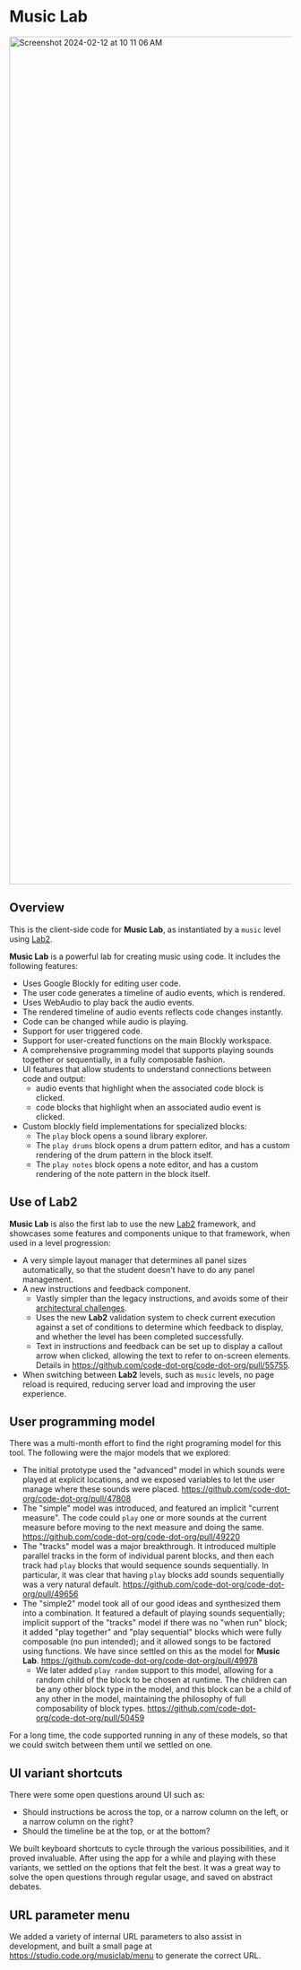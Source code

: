 # Music Lab

<img width="1512" alt="Screenshot 2024-02-12 at 10 11 06 AM" src="https://github.com/code-dot-org/code-dot-org/assets/2205926/ab4c80eb-8824-457f-b0e2-cf330b5dbce0">

## Overview

This is the client-side code for **Music Lab**, as instantiated by a `music` level using [Lab2](../lab2/).

**Music Lab** is a powerful lab for creating music using code.  It includes the following features:
- Uses Google Blockly for editing user code.
- The user code generates a timeline of audio events, which is rendered.
- Uses WebAudio to play back the audio events.
- The rendered timeline of audio events reflects code changes instantly.
- Code can be changed while audio is playing.
- Support for user triggered code.
- Support for user-created functions on the main Blockly workspace.
- A comprehensive programming model that supports playing sounds together or sequentially, in a fully composable fashion.
- UI features that allow students to understand connections between code and output:
  - audio events that highlight when the associated code block is clicked.
  - code blocks that highlight when an associated audio event is clicked.
- Custom blockly field implementations for specialized blocks:
  - The `play` block opens a sound library explorer.
  - The `play drums` block opens a drum pattern editor, and has a custom rendering of the drum pattern in the block itself.
  - The `play notes` block opens a note editor, and has a custom rendering of the note pattern in the block itself.

## Use of **Lab2**

**Music Lab** is also the first lab to use the new [Lab2](/../lab2/) framework, and showcases some features and components unique to that framework, when used in a level progression:

- A very simple layout manager that determines all panel sizes automatically, so that the student doesn't have to do any panel management.
- A new instructions and feedback component.
  - Vastly simpler than the legacy instructions, and avoids some of their [architectural challenges](https://github.com/code-dot-org/code-dot-org/pull/46325).
  - Uses the new **Lab2** validation system to check current execution against a set of conditions to determine which feedback to display, and whether the level has been completed successfully.
  - Text in instructions and feedback can be set up to display a callout arrow when clicked, allowing the text to refer to on-screen elements.  Details in https://github.com/code-dot-org/code-dot-org/pull/55755.
- When switching between **Lab2** levels, such as `music` levels, no page reload is required, reducing server load and improving the user experience.

## User programming model

There was a multi-month effort to find the right programing model for this tool.  The following were the major models that we explored:

- The initial prototype used the "advanced" model in which sounds were played at explicit locations, and we exposed variables to let the user manage where these sounds were placed.  https://github.com/code-dot-org/code-dot-org/pull/47808
- The "simple" model was introduced, and featured an implicit "current measure".  The code could `play` one or more sounds at the current measure before moving to the next measure and doing the same.  https://github.com/code-dot-org/code-dot-org/pull/49220
- The "tracks" model was a major breakthrough.  It introduced multiple parallel tracks in the form of individual parent blocks, and then each track had `play` blocks that would sequence sounds sequentially.  In particular, it was clear that having `play` blocks add sounds sequentially was a very natural default.  https://github.com/code-dot-org/code-dot-org/pull/49656
- The "simple2" model took all of our good ideas and synthesized them into a combination.  It featured a default of playing sounds sequentially; implicit support of the "tracks" model if there was no "when run" block; it added "play together" and "play sequential" blocks which were fully composable (no pun intended); and it allowed songs to be factored using functions.  We have since settled on this as the model for **Music Lab**.  https://github.com/code-dot-org/code-dot-org/pull/49978
  - We later added `play random` support to this model, allowing for a random child of the block to be chosen at runtime.  The children can be any other block type in the model, and this block can be a child of any other in the model, maintaining the philosophy of full composability of block types.  https://github.com/code-dot-org/code-dot-org/pull/50459

For a long time, the code supported running in any of these models, so that we could switch between them until we settled on one.

## UI variant shortcuts

There were some open questions around UI such as:
- Should instructions be across the top, or a narrow column on the left, or a narrow column on the right?
- Should the timeline be at the top, or at the bottom?

We built keyboard shortcuts to cycle through the various possibilities, and it proved invaluable.  After using the app for a while and playing with these variants, we settled on the options that felt the best.  It was a great way to solve the open questions through regular usage, and saved on abstract debates.

## URL parameter menu

We added a variety of internal URL parameters to also assist in development, and built a small page at https://studio.code.org/musiclab/menu to generate the correct URL.
